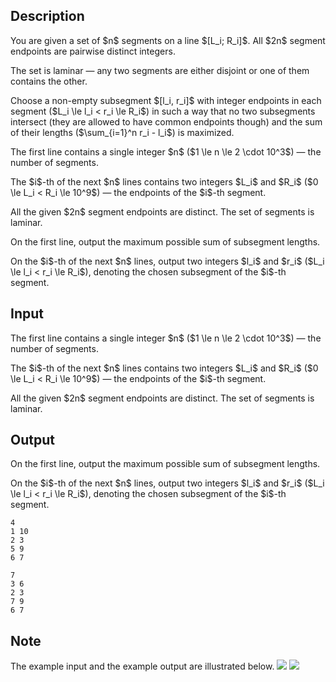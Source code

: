 ## Description

<div><p>You are given a set of $n$ segments on a line $[L_i; R_i]$. All $2n$ segment endpoints are pairwise distinct integers.</p><p>The set is <span class="tex-font-style-underline">laminar</span>&nbsp;— any two segments are either disjoint or one of them contains the other.</p><p>Choose a non-empty subsegment $[l_i, r_i]$ with integer endpoints in each segment ($L_i \le l_i &lt; r_i \le R_i$) in such a way that no two subsegments intersect (they are allowed to have common endpoints though) and the sum of their lengths ($\sum_{i=1}^n r_i - l_i$) is maximized.</p></div><div class="input-specification"><p>The first line contains a single integer $n$ ($1 \le n \le 2 \cdot 10^3$)&nbsp;— the number of segments.</p><p>The $i$-th of the next $n$ lines contains two integers $L_i$ and $R_i$ ($0 \le L_i &lt; R_i \le 10^9$)&nbsp;— the endpoints of the $i$-th segment.</p><p>All the given $2n$ segment endpoints are distinct. The set of segments is laminar.</p></div><div class="output-specification"><p>On the first line, output the maximum possible sum of subsegment lengths.</p><p>On the $i$-th of the next $n$ lines, output two integers $l_i$ and $r_i$ ($L_i \le l_i &lt; r_i \le R_i$), denoting the chosen subsegment of the $i$-th segment.</p></div>

## Input

<p>The first line contains a single integer $n$ ($1 \le n \le 2 \cdot 10^3$)&nbsp;— the number of segments.</p><p>The $i$-th of the next $n$ lines contains two integers $L_i$ and $R_i$ ($0 \le L_i &lt; R_i \le 10^9$)&nbsp;— the endpoints of the $i$-th segment.</p><p>All the given $2n$ segment endpoints are distinct. The set of segments is laminar.</p>

## Output

<p>On the first line, output the maximum possible sum of subsegment lengths.</p><p>On the $i$-th of the next $n$ lines, output two integers $l_i$ and $r_i$ ($L_i \le l_i &lt; r_i \le R_i$), denoting the chosen subsegment of the $i$-th segment.</p>





```input1
4
1 10
2 3
5 9
6 7
```




```output1
7
3 6
2 3
7 9
6 7
```



## Note

<p>The example input and the example output are illustrated below.   <img class="tex-graphics" src="file://iBUqn2GN.png" style="max-width: 100.0%;max-height: 100.0%;">     <img class="tex-graphics" src="file://nbethlxv.png" style="max-width: 100.0%;max-height: 100.0%;"></p>
